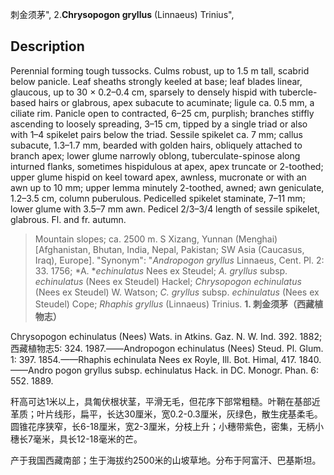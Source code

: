 刺金须茅",
2.**Chrysopogon gryllus** (Linnaeus) Trinius",

## Description
Perennial forming tough tussocks. Culms robust, up to 1.5 m tall, scabrid below panicle. Leaf sheaths strongly keeled at base; leaf blades linear, glaucous, up to 30 × 0.2–0.4 cm, sparsely to densely hispid with tubercle-based hairs or glabrous, apex subacute to acuminate; ligule ca. 0.5 mm, a ciliate rim. Panicle open to contracted, 6–25 cm, purplish; branches stiffly ascending to loosely spreading, 3–15 cm, tipped by a single triad or also with 1–4 spikelet pairs below the triad. Sessile spikelet ca. 7 mm; callus subacute, 1.3–1.7 mm, bearded with golden hairs, obliquely attached to branch apex; lower glume narrowly oblong, tuberculate-spinose along inturned flanks, sometimes hispidulous at apex, apex truncate or 2-toothed; upper glume hispid on keel toward apex, awnless, mucronate or with an awn up to 10 mm; upper lemma minutely 2-toothed, awned; awn geniculate, 1.2–3.5 cm, column puberulous. Pedicelled spikelet staminate, 7–11 mm; lower glume with 3.5–7 mm awn. Pedicel 2/3–3/4 length of sessile spikelet, glabrous. Fl. and fr. autumn.

> Mountain slopes; ca. 2500 m. S Xizang, Yunnan (Menghai) [Afghanistan, Bhutan, India, Nepal, Pakistan; SW Asia (Caucasus, Iraq), Europe].
  "Synonym": "*Andropogon gryllus* Linnaeus, Cent. Pl. 2: 33. 1756; *A. **echinulatus* Nees ex Steudel; *A. gryllus* subsp. *echinulatus* (Nees ex Steudel) Hackel; *Chrysopogon echinulatus* (Nees ex Steudel) W. Watson; *C. gryllus* subsp. *echinulatus* (Nees ex Steudel) Cope; *Rhaphis gryllus* (Linnaeus) Trinius.
**1. 刺金须茅（西藏植物志）**

Chrysopogon echinulatus (Nees) Wats. in Atkins. Gaz. N. W. Ind. 392. 1882; 西藏植物志5: 324. 1987.——Andropogon echinulatus (Nees) Steud. Pl. Glum. 1: 397. 1854.——Rhaphis echinulata Nees ex Royle, Ill. Bot. Himal, 417. 1840.——Andro pogon gryllus subsp. echinulatus Hack. in DC. Monogr. Phan. 6: 552. 1889.

秆高可达1米以上，具匍伏根状茎，平滑无毛，但花序下部常粗糙。叶鞘在基部近革质；叶片线形，扁平，长达30厘米，宽0.2-0.3厘米，灰绿色，散生疣基柔毛。圆锥花序狭窄，长6-18厘米，宽2-3厘米，分枝上升；小穗带紫色，密集，无柄小穗长7毫米，具长12-18毫米的芒。

产于我国西藏南部；生于海拔约2500米的山坡草地。分布于阿富汗、巴基斯坦。
